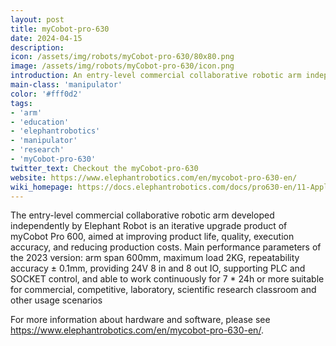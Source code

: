 ```yaml
---
layout: post
title: myCobot-pro-630
date: 2024-04-15
description:
icon: /assets/img/robots/myCobot-pro-630/80x80.png
image: /assets/img/robots/myCobot-pro-630/icon.png
introduction: An entry-level commercial collaborative robotic arm independently developed by elephant robots
main-class: 'manipulator'
color: '#fff0d2'
tags:
- 'arm'
- 'education'
- 'elephantrobotics'
- 'manipulator'
- 'research'
- 'myCobot-pro-630'
twitter_text: Checkout the myCobot-pro-630
website: https://www.elephantrobotics.com/en/mycobot-pro-630-en/
wiki_homepage: https://docs.elephantrobotics.com/docs/pro630-en/11-ApplicationBaseROS/11.1-ROS1/
---
```


The entry-level commercial collaborative robotic arm developed independently by Elephant Robot is an iterative upgrade product of myCobot Pro 600, aimed at improving product life, quality, execution accuracy, and reducing production costs.
Main performance parameters of the 2023 version: arm span 600mm, maximum load 2KG, repeatability accuracy ± 0.1mm, providing 24V 8 in and 8 out IO, supporting PLC and SOCKET control, and able to work continuously for 7 * 24h or more suitable for commercial, competitive, laboratory, scientific research classroom and other usage scenarios

For more information about hardware and software, please see <https://www.elephantrobotics.com/en/mycobot-pro-630-en/>.